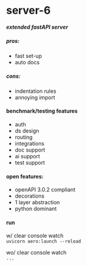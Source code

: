 # server-6

___extended fastAPI server___ 

##### pros:  
 - fast set-up
 - auto docs
 
 
##### cons:  
 - indentation rules
 - annoying import


#### benchmark/testing features
 - auth
 - ds design
 - routing
 - integrations
 - doc support
 - ai support
 - test support

#### open features:
 - openAPI 3.0.2 compliant
 - decorations
 - 1 layer abstraction
 - python dominant


#### run

w/ clear console watch  
`uvicorn aero:launch --reload`

wo/ clear console watch  
`...`


